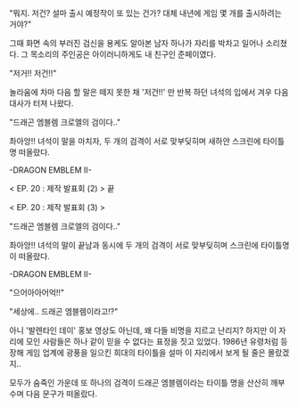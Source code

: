 "뭐지. 저건? 설마 출시 예정작이 또 있는 건가? 대체 내년에 게임 몇 개를 출시하려는 거야?" 

그때 화면 속의 부러진 검신을 용케도 알아본 남자 하나가 자리를 박차고 일어나 소리쳤다. 그 목소리의 주인공은 아이러니하게도 내 친구인 준페이였다.

"저거!! 저건!!" 

놀라움에 차마 다음 할 말은 떼지 못한 채 '저건!!' 만 반복 하던 녀석의 입에서 겨우 다음 대사가 터져 나왔다.

"드래곤 엠블렘 크로엘의 검이다.." 

촤아앙!!
녀석이 말을 마치자, 두 개의 검격이 서로 맞부딪히며 새하얀 스크린에 타이틀명 떠올랐다.

-DRAGON EMBLEM II-

< EP. 20 : 제작 발표회 (2) > 끝

< EP. 20 : 제작 발표회 (3) >

"드래곤 엠블렘 크로엘의 검이다.." 

촤아앙!!
녀석의 말이 끝남과 동시에 두 개의 검격이 서로 맞부딪히며 스크린에 타이틀명이 떠올랐다.

-DRAGON EMBLEM II- 

"으어아아어억!!" 

"세상에.. 드래곤 엠블렘이라고!?" 

아니 '발렌타인 데이' 홍보 영상도 아닌데, 왜 다들 비명을 지르고 난리지?
하지만 이 자리에 모인 사람들은 하나 같이 믿을 수 없다는 표정을 짓고 있었다.
1986년 유령처럼 등장해 게임 업계에 광풍을 일으킨 희대의 타이틀을 설마 이 자리에서 보게 될 줄은 몰랐겠지..

모두가 숨죽인 가운데 또 하나의 검격이 드래곤 엠블렘이라는 타이틀 명을 산산히 깨부수며 다음 문구가 떠올랐다.